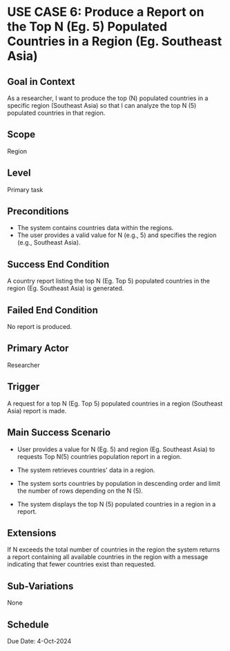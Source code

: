 # USE CASE 6: Produce a Report on the Top N (Eg. 5) Populated Countries in a Region (Eg. Southeast Asia)

## Goal in Context

As a researcher, I want to produce the top (N) populated countries in a specific region (Southeast Asia) so that I can analyze the top N (5) populated countries in that region.

## Scope

Region

## Level

Primary task

## Preconditions

- The system contains countries data within the regions.
- The user provides a valid value for N (e.g., 5) and specifies the region (e.g., Southeast Asia).

## Success End Condition

A country report listing the top N (Eg. Top 5) populated countries in the region (Eg. Southeast Asia) is generated.

## Failed End Condition

No report is produced.

## Primary Actor

Researcher

## Trigger

A request for a top N (Eg. Top 5) populated countries in a region (Southeast Asia) report is made.

## Main Success Scenario

- User provides a value for N (Eg. 5) and region (Eg. Southeast Asia) to requests Top N(5) countries population report in a region.

- The system retrieves countries' data in a region.

- The system sorts countries by population in descending order and limit the number of rows depending on the N (5).

- The system displays the top N (5) populated countries in a region in a report.

## Extensions

If N exceeds the total number of countries in the region the system returns a report containing all available countries in the region with a message indicating that fewer countries exist than requested.

## Sub-Variations

None

## Schedule

Due Date: 4-Oct-2024